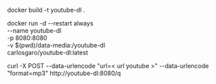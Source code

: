 docker build -t youtube-dl .

docker run -d --restart always \
              --name youtube-dl \
              -p 8080:8080 \
              -v $(pwd)/data-media:/youtube-dl \
              carlosgaro/youtube-dl:latest

curl -X POST --data-urlencode "url=< url youtube >" --data-urlencode "format=mp3" http://youtube-dl:8080/q
